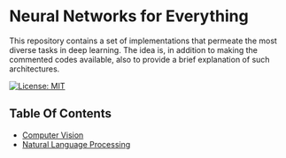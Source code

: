 # Neural Networks for Everything

This repository contains a set of implementations that permeate the most diverse tasks in deep learning. The idea is, in addition to making the commented codes available, also to provide a brief explanation of such architectures.


[![License: MIT](https://img.shields.io/badge/License-MIT-yellow.svg)](https://opensource.org/licenses/MIT)

## Table Of Contents

- [Computer Vision](https://github.com/paulosantosneto/nns_for_everything/tree/main/computer_vision/)
- [Natural Language Processing](https://github.com/paulosantosneto/nns_for_everything/tree/main/natural_language_processing/)

